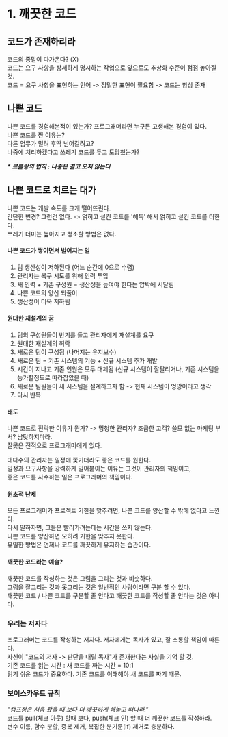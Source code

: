 # 1. 깨끗한 코드

## 코드가 존재하리라

코드의 종말이 다가온다? \(X\)  
코드는 요구 사항을 상세하게 명시하는 작업으로 앞으로도 추상화 수준이 점점 높아질 것.  
코드 = 요구 사항을 표현하는 언어 -&gt; 정밀한 표현이 필요함 -&gt; 코드는 항상 존재

## 나쁜 코드

나쁜 코드를 경험해본적이 있는가? 프로그래머라면 누구든  고생해본 경험이 있다.  
나쁜 코드를 짠 이유는?   
다른 업무가 밀려 후딱 넘어갈려고?   
나중에 처리하겠다고 쓰레기 코드를 두고 도망쳤는가?  
  
_**\* 르블랑의 법칙 : 나중은 결코 오지 않는다**_

## 나쁜 코드로 치르는 대가

나쁜 코드는 개발 속도를 크게 떨어뜨린다.  
간단한 변경? 그런건 없다. -&gt; 얽히고 설킨 코드를 '해독' 해서 얽히고 설킨 코드를 더한다.  
쓰레기 더미는 높아지고 청소할 방법은 없다.

#### 나쁜 코드가 쌓이면서 벌어지는 일

1. 팀 생산성이 저하된다 \(어느 순간에 0으로 수렴\)
2. 관리자는 복구 시도를 위해 인력 투입
3. 새 인력 + 기존 구성원 = 생산성을 높여야 한다는 압박에 시달림
4. 나쁜 코드의 양산 되풀이
5. 생산성이 더욱 저하됨

#### 원대한 재설계의 꿈

1. 팀의 구성원들이 반기를 들고 관리자에게 재설계를 요구
2. 원대한 재설계의 허락
3. 새로운 팀이 구성됨 \(나머지는 유지보수\)
4. 새로운 팀 = 기존 시스템의 기능 + 신규 시스템 추가 개발
5. 시간이 지나고 기존 인원은 모두 대체됨 \(신규 시스템이 잘팔리거나, 기존 시스템을 능가할정도로 따라잡았을 때\)
6. 새로운 팀원들이 새 시스템을 설계하고자 함 -&gt; 현재 시스템이 엉망이라고 생각
7. 다시 반복

#### 태도

나쁜 코드로 전락한 이유가 뭔가? -&gt; 멍청한 관리자? 조급한 고객? 쓸모 없는 마케팅 부서? 남탓하지마라.  
잘못은 전적으로 프로그래머에게 있다.  
  
대다수의 관리자는 일정에 쫓기더라도 좋은 코드를 원한다.  
일정과 요구사항을 강력하게 밀어붙이는 이유는 그것이 관리자의 책임이고,  
좋은 코드를 사수하는 일은 프로그래머의 책임이다.

#### 원초적 난제

모든 프로그래머가 프로젝트 기한을 맞추려면, 나쁜 코드를 양산할 수 밖에 없다고 느낀다.   
다시 말하자면, 그들은 빨리가려는데는 시간을 쓰지 않는다.  
나쁜 코드를 양산하면 오히려 기한을 맞추지 못한다.   
유일한 방법은 언제나 코드를 깨끗하게 유지하는 습관이다.  


#### 깨끗한 코드라는 예술?

깨끗한 코드를 작성하는 것은 그림을 그리는 것과 비슷하다.   
그림을 잘그리는 것과 못그리는 것은 일반적인 사람이라면 구분 할 수 있다.  
깨끗한 코드 / 나쁜 코드를 구분할 줄 안다고 깨끗한 코드를 작성할 줄 안다는 것은 아니다.  


### 우리는 저자다

프로그래머는 코드를 작성하는 저자다. 저자에게는 독자가 있고, 잘 소통할 책임이 따른다.   
자신이 "코드의 저자 -&gt; 판단을 내릴 독자"가 존재한다는 사실을 기억 할 것.  
기존 코드를 읽는 시간 : 새 코드를 짜는 시간 = 10:1   
읽기 쉬운 코드가 중요하다. 기존 코드를 이해해야 새 코드를 짜기 때문.

### 보이스카우트 규칙

_"캠프장은 처음 왔을 때 보다 더 깨끗하게 해놓고 떠나라."_  
코드를 pull\(체크 아웃\) 할때 보다, push\(체크 인\) 할 때 더 깨끗한 코드를 작성하라.  
변수 이름, 함수 분할, 중복 제거, 복잡한 분기문\(if\) 제거로 충분하다.



